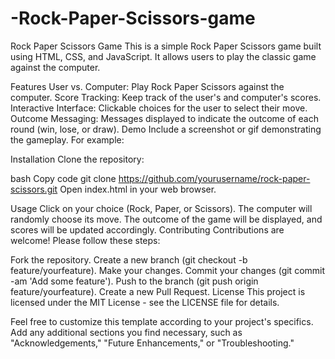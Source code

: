 # -Rock-Paper-Scissors-game

Rock Paper Scissors Game
This is a simple Rock Paper Scissors game built using HTML, CSS, and JavaScript. It allows users to play the classic game against the computer.

Features
User vs. Computer: Play Rock Paper Scissors against the computer.
Score Tracking: Keep track of the user's and computer's scores.
Interactive Interface: Clickable choices for the user to select their move.
Outcome Messaging: Messages displayed to indicate the outcome of each round (win, lose, or draw).
Demo
Include a screenshot or gif demonstrating the gameplay. For example:


Installation
Clone the repository:

bash
Copy code
git clone https://github.com/yourusername/rock-paper-scissors.git
Open index.html in your web browser.

Usage
Click on your choice (Rock, Paper, or Scissors).
The computer will randomly choose its move.
The outcome of the game will be displayed, and scores will be updated accordingly.
Contributing
Contributions are welcome! Please follow these steps:

Fork the repository.
Create a new branch (git checkout -b feature/yourfeature).
Make your changes.
Commit your changes (git commit -am 'Add some feature').
Push to the branch (git push origin feature/yourfeature).
Create a new Pull Request.
License
This project is licensed under the MIT License - see the LICENSE file for details.

Feel free to customize this template according to your project's specifics. Add any additional sections you find necessary, such as "Acknowledgements," "Future Enhancements," or "Troubleshooting."
